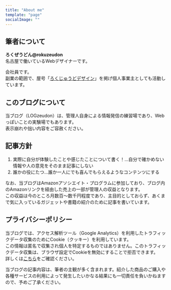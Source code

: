 ```yaml
---
title: "About me"
template: "page"
socialImage: ""
---
```


## 筆者について

**ろくぜうどん@rokuzeudon**  
名古屋で働いているWebデザイナーです。

会社員です。  
副業の範囲で、屋号「[ろくじゅうどデザイン](https://rokujuudo.com/)」を掲げ個人事業主としても活動しています。

## このブログについて

当ブログ（LOGzeudon）は、管理人自身による情報発信の練習場であり、Webっぽいことの実験場でもあります。  
表示崩れや拙い内容をご容赦ください。

## 記事方針

1. 実際に自分が体験したことや感じたことについて書く！…自分で確かめない情報や人の意見をそのまま記事にしない
1. 誰かの役にたつ…誰か一人にでも喜んでもらえるようなコンテンツにする

なお、当ブログはAmazonアソシエイト・プログラムに参加しており、ブログ内のAmazonリンクを経由した売上の一部が管理人の収益となります。  
この収益は今のところ月数百〜数千円程度であり、主目的としておらず、あくまで気に入っているガジェットや書籍の紹介のために記事を書いています。

## プライバシーポリシー

当ブログでは、アクセス解析ツール（Google Analytics）を利用したトラフィックデータ収集のためにCookie（クッキー）を利用しています。  
この情報は匿名で収集され個人を特定するものではありません。このトラフィックデータ収集は、ブラウザ設定でCookieを無効にすることで拒否できます。  
詳しくは[こちら](https://policies.google.com/technologies/partner-sites?hl=ja)をご確認ください。

当ブログの記事内容は、筆者の主観が多く含まれます。紹介した商品のご購入や各種サービスの利用によって発生したいかなる結果にも一切責任を負いかねますので、予めご了承ください。
